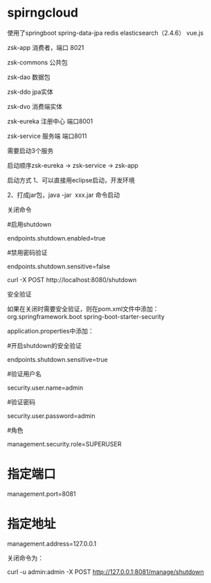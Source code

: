 # spirngcloud

使用了springboot spring-data-jpa redis elasticsearch（2.4.6） vue.js 

zsk-app  消费者，端口 8021

zsk-commons 公共包

zsk-dao  数据包

zsk-ddo  jpa实体

zsk-dvo  消费端实体

zsk-eureka  注册中心  端口8001

zsk-service  服务端   端口8011

需要启动3个服务

启动顺序zsk-eureka -> zsk-service -> zsk-app


启动方式
1、可以直接用eclipse启动，开发环境

2、打成jar包，java -jar  xxx.jar 命令启动

关闭命令

#启用shutdown

endpoints.shutdown.enabled=true

#禁用密码验证

endpoints.shutdown.sensitive=false

curl -X POST http://localhost:8080/shutdown

安全验证

如果在关闭时需要安全验证，则在pom.xml文件中添加：
<dependency>
     <groupId>org.springframework.boot</groupId>
     <artifactId>spring-boot-starter-security</artifactId>
</dependency>

application.properties中添加：

#开启shutdown的安全验证

endpoints.shutdown.sensitive=true

#验证用户名

security.user.name=admin

#验证密码

security.user.password=admin

#角色

management.security.role=SUPERUSER

# 指定端口

management.port=8081

# 指定地址

management.address=127.0.0.1

关闭命令为：

curl -u admin:admin -X POST http://127.0.0.1:8081/manage/shutdown


